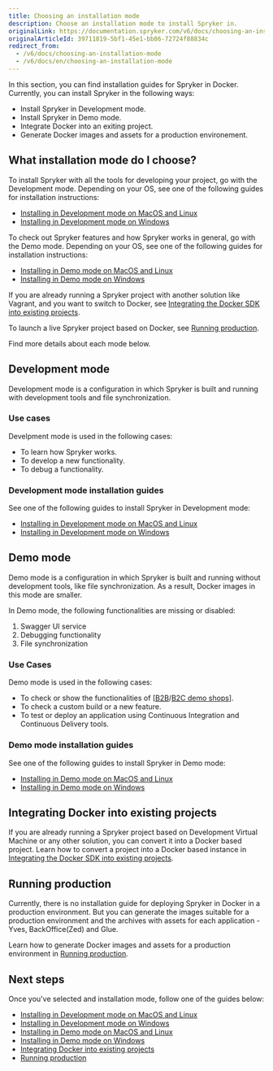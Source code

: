 ```yaml
---
title: Choosing an installation mode
description: Choose an installation mode to install Spryker in.
originalLink: https://documentation.spryker.com/v6/docs/choosing-an-installation-mode
originalArticleId: 39711819-5bf1-45e1-bb86-72724f88834c
redirect_from:
  - /v6/docs/choosing-an-installation-mode
  - /v6/docs/en/choosing-an-installation-mode
---
```



In this section, you can find installation guides for Spryker in Docker. Currently, you can install Spryker in the following ways:
* Install Spryker in Development mode.
* Install Spryker in Demo mode.
* Integrate Docker into an exiting project.
* Generate Docker images and assets for a production environement.


## What installation mode do I choose? 

To install Spryker with all the tools for developing your project, go with the Development mode. Depending on your OS, see one of the following guides for installation instructions:
* [Installing in Development mode on MacOS and Linux](/docs/scos/dev/developer-guides/202009.0/installation/installing-spryker-with-docker/installation-guides/installing-in-development-mode-on-macos-and-linux.html)
* [Installing in Development mode on Windows](/docs/scos/dev/developer-guides/202009.0/installation/installing-spryker-with-docker/installation-guides/installing-in-development-mode-on-windows.html)

To check out Spryker features and how Spryker works in general, go with the Demo mode. Depending on your OS, see one of the following guides for installation instructions:
* [Installing in Demo mode on MacOS and Linux](/docs/scos/dev/developer-guides/202009.0/installation/installing-spryker-with-docker/installation-guides/installing-in-demo-mode-on-macos-and-linux.html)
* [Installing in Demo mode on Windows](/docs/scos/dev/developer-guides/202009.0/installation/installing-spryker-with-docker/installation-guides/installing-in-demo-mode-on-windows.html)


If you are already running a Spryker project with another solution like Vagrant, and you want to switch to Docker, see [Integrating the Docker SDK into existing projects](https://documentation.spryker.com/v6/docs/integrating-the-docker-SDK-into-existing-projects).

To launch a live Spryker project based on Docker, see [Running production](/docs/scos/dev/developer-guides/202009.0/development-guide/back-end/running-production.html).

Find more details about each mode below.



## Development mode 
Development mode is a configuration in which Spryker is built and running with development tools and file synchronization.

### Use cases
Develpment mode is used in the following cases:
* To learn how Spryker works.
* To develop a new functionality.
* To debug a functionality.

### Development mode installation guides

See one of the following guides to install Spryker in Development mode:
* [Installing in Development mode on MacOS and Linux](/docs/scos/dev/developer-guides/202009.0/installation/installing-spryker-with-docker/installation-guides/installing-in-development-mode-on-macos-and-linux.html)
* [Installing in Development mode on Windows](/docs/scos/dev/developer-guides/202009.0/installation/installing-spryker-with-docker/installation-guides/installing-in-development-mode-on-windows.html)

## Demo mode 
Demo mode is a configuration in which Spryker is built and running without development tools, like file synchronization. As a result, Docker images in this mode are smaller.

In Demo mode, the following functionalities are missing or disabled:
1. Swagger UI service
2. Debugging functionality
3. File synchronization

### Use Cases
Demo mode is used in the following cases:
* To check or show the functionalities of [[B2B](/docs/scos/user/intro-to-spryker/202009.0/b2b-suite.html)/[B2C demo shops](/docs/scos/user/intro-to-spryker/202009.0/b2c-suite.html)].
* To check a custom build or a new feature.
* To test or deploy an application using Continuous Integration and Continuous Delivery tools.

### Demo mode installation guides

See one of the following guides to install Spryker in Demo mode:
* [Installing in Demo mode on MacOS and Linux](/docs/scos/dev/developer-guides/202009.0/installation/installing-spryker-with-docker/installation-guides/installing-in-demo-mode-on-macos-and-linux.html)
* [Installing in Demo mode on Windows](/docs/scos/dev/developer-guides/202009.0/installation/installing-spryker-with-docker/installation-guides/installing-in-demo-mode-on-windows.html)

## Integrating Docker into existing projects

If you are already running a Spryker project based on Development Virtual Machine or any other solution, you can convert it into a Docker based project. 
Learn how to convert a project into a Docker based instance in [Integrating the Docker SDK into existing projects](/docs/scos/dev/developer-guides/202009.0/installation/installing-spryker-with-docker/installation-guides/integrating-the-docker-sdk-into-existing-projects.html).

## Running production 

Currently, there is no installation guide for deploying Spryker in Docker in a production environment. But you can generate the images suitable for a production environment and the archives with assets for each application - Yves, BackOffice(Zed) and Glue.

Learn how to generate Docker images and assets for a production environment in [Running production](/docs/scos/dev/developer-guides/202009.0/development-guide/back-end/running-production.html).

## Next steps 
Once you've selected and installation mode, follow one of the guides below:
* [Installing in Development mode on MacOS and Linux](/docs/scos/dev/developer-guides/202009.0/installation/installing-spryker-with-docker/installation-guides/installing-in-development-mode-on-macos-and-linux.html)
* [Installing in Development mode on Windows](/docs/scos/dev/developer-guides/202009.0/installation/installing-spryker-with-docker/installation-guides/installing-in-development-mode-on-windows.html)
* [Installing in Demo mode on MacOS and Linux](/docs/scos/dev/developer-guides/202009.0/installation/installing-spryker-with-docker/installation-guides/installing-in-demo-mode-on-macos-and-linux.html)
* [Installing in Demo mode on Windows](/docs/scos/dev/developer-guides/202009.0/installation/installing-spryker-with-docker/installation-guides/installing-in-demo-mode-on-windows.html)
* [Integrating Docker into existing projects](/docs/scos/dev/developer-guides/202009.0/installation/installing-spryker-with-docker/installation-guides/integrating-the-docker-sdk-into-existing-projects.html)
* [Running production](/docs/scos/dev/developer-guides/202009.0/development-guide/back-end/running-production.html)
